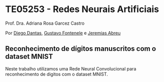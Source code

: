 # TE05253 - Redes Neurais Artificiais
Prof. Dra. Adriana Rosa Garcez Castro

Por [Diego Dantas](https://github.com/diegodantasf), [Gustavo Fontenele](https://github.com/gustavofont) e [Jeremias Abreu](https://github.com/j-abreu)

## Reconhecimento de dígitos manuscritos com o dataset MNIST

Neste trabalho utilizamos uma Rede Neural Convolucional para reconhecimento de digitos com o dataset MNIST.

